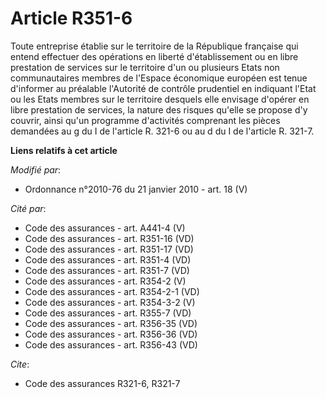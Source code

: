 # Article R351-6

Toute entreprise établie sur le territoire de la République française qui entend effectuer des opérations en liberté
d'établissement ou en libre prestation de services sur le territoire d'un ou plusieurs Etats non communautaires membres de
l'Espace économique européen est tenue d'informer au préalable l'Autorité de contrôle prudentiel en indiquant l'Etat ou les
Etats membres sur le territoire desquels elle envisage d'opérer en libre prestation de services, la nature des risques
qu'elle se propose d'y couvrir, ainsi qu'un programme d'activités comprenant les pièces demandées au g du I de l'article R.
321-6 ou au d du I de l'article R. 321-7.

**Liens relatifs à cet article**

_Modifié par_:

  - Ordonnance n°2010-76 du 21 janvier 2010 - art. 18 (V)

_Cité par_:

  - Code des assurances - art. A441-4 (V)
  - Code des assurances - art. R351-16 (VD)
  - Code des assurances - art. R351-17 (VD)
  - Code des assurances - art. R351-4 (VD)
  - Code des assurances - art. R351-7 (VD)
  - Code des assurances - art. R354-2 (V)
  - Code des assurances - art. R354-2-1 (VD)
  - Code des assurances - art. R354-3-2 (V)
  - Code des assurances - art. R355-7 (VD)
  - Code des assurances - art. R356-35 (VD)
  - Code des assurances - art. R356-36 (VD)
  - Code des assurances - art. R356-43 (VD)

_Cite_:

  - Code des assurances R321-6, R321-7
